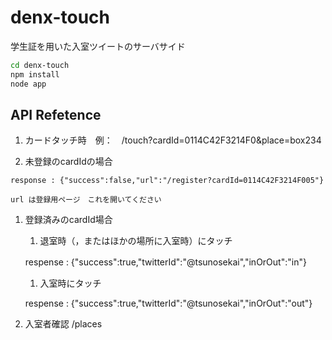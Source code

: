 # denx-touch
学生証を用いた入室ツイートのサーバサイド

``` bash
cd denx-touch
npm install
node app
```

## API Refetence

1. カードタッチ時　例：　/touch?cardId=0114C42F3214F0&place=box234

  1. 未登録のcardIdの場合
   
    response : {"success":false,"url":"/register?cardId=0114C42F3214F005"}
   
    url は登録用ページ　これを開いてください
   
  1. 登録済みのcardId場合
   
     1. 退室時（，またはほかの場所に入室時）にタッチ
       
       respense : {"success":true,"twitterId":"@tsunosekai","inOrOut":"in"}
  　    
     1. 入室時にタッチ
       
       respense : {"success":true,"twitterId":"@tsunosekai","inOrOut":"out"}
       
1. 入室者確認 /places
